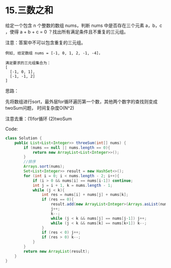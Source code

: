 # 15.三数之和

给定一个包含 n 个整数的数组 nums，判断 nums 中是否存在三个元素 a，b，c ，使得 a + b + c = 0 ？找出所有满足条件且不重复的三元组。

注意：答案中不可以包含重复的三元组。
```
例如, 给定数组 nums = [-1, 0, 1, 2, -1, -4]，

满足要求的三元组集合为：
[
  [-1, 0, 1],
  [-1, -1, 2]
]
```
思路：  

先将数组进行sort，最外层for循环遍历第一个数，其他两个数字的查找则变成twoSum问题， 时间复杂度O(N^2)

注意去重：(1)for循环 (2)twoSum

Code:
```java
class Solution {
    public List<List<Integer>> threeSum(int[] nums) {
        if (nums == null || nums.length == 0){
            return new ArrayList<List<Integer>>();
        }
        //排序
        Arrays.sort(nums);
        Set<List<Integer>> result = new HashSet<>();
        for (int i = 0; i < nums.length - 2; i++){
            if (i > 0 && nums[i] == nums[i-1]) continue;
            int j = i + 1, k = nums.length - 1;
            while (j < k){
                int res = nums[i] + nums[j] + nums[k];
                if (res == 0){
                    result.add(new ArrayList<Integer>(Arrays.asList(nums[i], nums[j], nums[k])));
                    j++;
                    k--;
                    while (j < k && nums[j] == nums[j-1]) j++;
                    while (j < k && nums[k] == nums[k+1]) k--;
                }
                if (res < 0) j++;
                if (res > 0) k--;
            }
        }
        return new ArrayList(result);
    }
}
```
